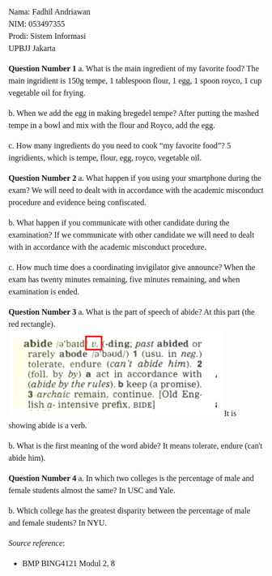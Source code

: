 <div style="font-family: 'Times New Roman', Times, serif; font-size: 12pt; line-height: 1.5">
Nama: Fadhil Andriawan <br/> NIM: 053497355 <br> Prodi: Sistem Informasi <br> UPBJJ Jakarta
<br>

**Question Number 1**
a. What is the main ingredient of my favorite food?
    The main ingridient is 150g tempe, 1 tablespoon flour, 1 egg, 1 spoon royco, 1 cup vegetable oil for frying.

b. When we add the egg in making bregedel tempe?
    After putting the mashed tempe in a bowl and mix with the flour and Royco, add the egg.

c. How many ingredients do you need to cook “my favorite food”?
    5 ingridients, which is tempe, flour, egg, royco, vegetable oil.

**Question Number 2**
a. What happen if you using your smartphone during the exam?
    We will need to dealt with in accordance with the academic misconduct procedure and evidence being confiscated.

b. What happen if you communicate with other candidate during the examination?
    If we communicate with other candidate we will need to dealt with in
accordance with the academic misconduct procedure.

c. How much time does a coordinating invigilator give announce?
    When the exam has twenty minutes remaining, five minutes remaining, and when examination is ended.

**Question Number 3**
a. What is the part of speech of abide?
    At this part (the red rectangle).
    ![alt text](../assets/abide.png)
    It is showing abide is a verb.

b. What is the first meaning of the word abide?
    It means tolerate, endure (can't abide him).

**Question Number 4**
a. In which two colleges is the percentage of male and female students almost the same?
    In USC and Yale.

b. Which college has the greatest disparity between the percentage of male and female students?
    In NYU.

_Source reference_:
- BMP BING4121 Modul 2, 8
</div>
